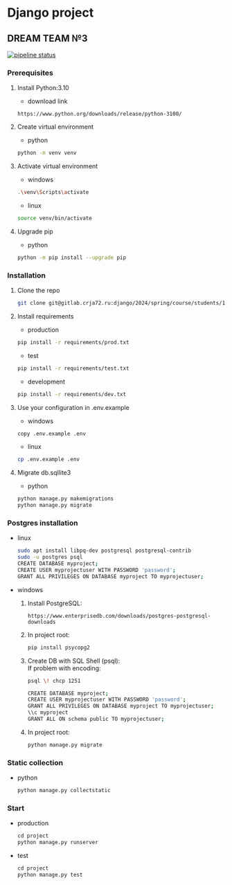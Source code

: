 # Django project

## DREAM TEAM №3

[![pipeline status](https://gitlab.crja72.ru/django/2024/spring/course/projects/team-3/badges/main/pipeline.svg)](https://gitlab.crja72.ru/django/2024/spring/course/projects/team-3/-/commits/main)

### Prerequisites

1. Install Python:3.10
    * download link

    ```url
    https://www.python.org/downloads/release/python-3100/
    ```

2. Create virtual environment
    * python

    ```bash
    python -m venv venv
    ```

3. Activate virtual environment
    * windows

    ```bash
    .\venv\Scripts\activate
    ```

    * linux

    ```bash
    source venv/bin/activate
    ```

4. Upgrade pip
    * python

    ```bash
    python -m pip install --upgrade pip
    ```

### Installation

1. Clone the repo

   ```bash
   git clone git@gitlab.crja72.ru:django/2024/spring/course/students/199049-sahbievdg-course-1112.git
   ```

2. Install requirements
    * production

    ```bash
    pip install -r requirements/prod.txt
    ```

    * test

    ```bash
    pip install -r requirements/test.txt
    ```

    * development

    ```bash
    pip install -r requirements/dev.txt
    ```

3. Use your configuration in .env.example
    * windows

    ```bash
    copy .env.example .env
    ```

    * linux

    ```bash
    cp .env.example .env
    ```

4. Migrate db.sqllite3
    * python

    ```bash
    python manage.py makemigrations
    python manage.py migrate
    ```

### Postgres installation

* linux

    ```bash
    sudo apt install libpq-dev postgresql postgresql-contrib
    sudo -u postgres psql
    CREATE DATABASE myproject;
    CREATE USER myprojectuser WITH PASSWORD 'password';
    GRANT ALL PRIVILEGES ON DATABASE myproject TO myprojectuser;
    ```
* windows

    1. Install PostgreSQL:  
        ```url
        https://www.enterprisedb.com/downloads/postgres-postgresql-downloads
        ```  
    2. In project root:
        ```bash
        pip install psycopg2
        ```  
    3. Create DB with SQL Shell (psql):  
        If problem with encoding:  
        ```bash
        psql \! chcp 1251
        ```

        ```bash
        CREATE DATABASE myproject;
        CREATE USER myprojectuser WITH PASSWORD 'password';
        GRANT ALL PRIVILEGES ON DATABASE myproject TO myprojectuser;
        \\c myproject
        GRANT ALL ON schema public TO myprojectuser;
        ```  
    4. In project root:
        ```bash
        python manage.py migrate
        ```  

### Static collection

* python

    ```bash
    python manage.py collectstatic
    ```

### Start

* production

    ```bash
    сd project
    python manage.py runserver
    ```

* test

    ```bash
    сd project
    python manage.py test
    ```
